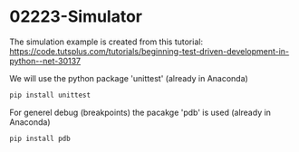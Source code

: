 # 02223-Simulator

The simulation example is created from this tutorial:
https://code.tutsplus.com/tutorials/beginning-test-driven-development-in-python--net-30137

We will use the python package 'unittest' (already in Anaconda)
```bash
pip install unittest 
```
For generel debug (breakpoints) the pacakge 'pdb' is used (already in Anaconda)
```bash
pip install pdb
```
